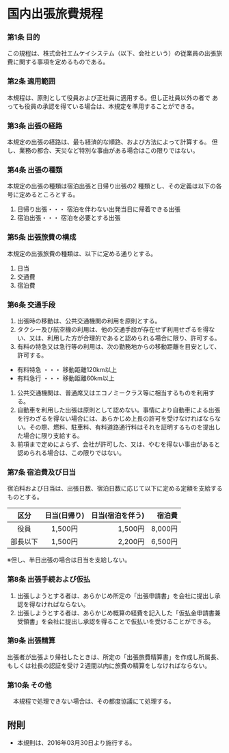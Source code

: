 # 国内出張旅費規程

### 第1条 目的
この規程は、株式会社エムケイシステム（以下、会社という）の従業員の出張旅費に関する事項を定めるものである。

### 第2条 適用範囲
本規程は、原則として役員および正社員に適用する。但し正社員以外の者で
あっても役員の承認を得ている場合は、本規定を準用することができる。

### 第3条 出張の経路
本規定の出張の経路は、最も経済的な順路、および方法によって計算する。
但し、業務の都合、天災など特別な事由がある場合はこの限りではない。

### 第4条 出張の種類

本規定の出張の種類は宿泊出張と日帰り出張の2 種類とし、その定義は以下の各号に定めるところとする。

1. 日帰り出張・・・  宿泊を伴わない出発当日に帰着できる出張
1. 宿泊出張・・・ 宿泊を必要とする出張

### 第5条 出張旅費の構成
本規定の出張旅費の種類は、以下に定める通りとする。

1. 日当
1. 交通費
1. 宿泊費

### 第6条 交通手段

1. 出張時の移動は、公共交通機関の利用を原則とする。
1.  タクシー及び航空機の利用は、他の交通手段が存在せず利用せざるを得ない、又は、利用した方が合理的であると認められる場合に限り、許可する。
1.   有料の特急又は急行等の利用は、次の勤務地からの移動距離を目安として、許可する。
  - 有料特急 ・・・ 移動距離120km以上
  - 有料急行 ・・・ 移動距離60km以上
1.   公共交通機関は、普通席又はエコノミークラス等に相当するものを利用する。
1. 自動車を利用した出張は原則として認めない。事情により自動車による出張を行わざるを得ない場合には、あらかじめ上長の許可を受けなければならない。その際、燃料、駐車料、有料道路通行料はそれを証明するものを提出した場合に限り支給する。
1.   前項まで定めによらず、会社が許可した、又は、やむを得ない事由があると認められる場合は、この限りではない。

### 第7条 宿泊費及び日当
宿泊料および日当は、出張日数、宿泊日数に応じて以下に定める定額を支給するものとする。

|   区分   	|   日当(日帰り) | 日当(宿泊を伴う)  	|  宿泊費 	|
|:--------:	|:-------:	|--------:	|--------:	|
| 役員     	| 1,500円 	| 1,500円 	| 8,000円 	|
| 部長以下 	| 1,500円 	| 2,200円    | 6,500円 	|

※但し、半日出張の場合は日当を支給しない。

### 第8条 出張手続および仮払
1. 出張しようとする者は、あらかじめ所定の「出張申請書」を会社に提出し承認を得なければならない。
1. 出張しようとする者は、あらかじめ概算の経費を記入した「仮払金申請書兼受領書」を会社に提出し承認を得ることで仮払いを受けることができる。

### 第9条 出張精算
出張者が出張より帰社したときは、所定の「出張旅費精算書」を作成し所属長、もしくは社長の認証を受け２週間以内に旅費の精算をしなければならない。

### 第10条 その他
　本規程で処理できない場合は、その都度協議にて処理する。

## 附則

- 本規則は、2016年03月30日より施行する。
